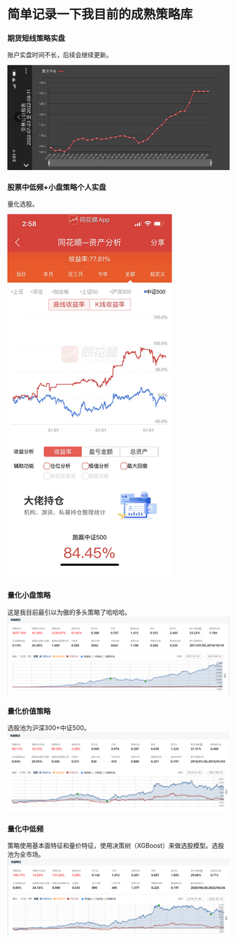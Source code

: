 # 简单记录一下我目前的成熟策略库
### 期货短线策略实盘
账户实盘时间不长，后续会继续更新。

![](https://github.com/AIdancer/lifeasquant/blob/main/pictures/%E6%9C%9F%E8%B4%A7%E7%9F%AD%E7%BA%BF%E5%AE%9E%E7%9B%98.png)

### 股票中低频+小盘策略个人实盘
量化选股。

![](https://github.com/AIdancer/lifeasquant/blob/main/pictures/%E8%82%A1%E7%A5%A8%E5%A4%8D%E5%90%88%E5%AE%9E%E7%9B%98.png)

### 量化小盘策略
这是我目前最引以为傲的多头策略了哈哈哈。
![这是目前我最引以为傲的多头策略了哈哈哈](https://github.com/AIdancer/lifeasquant/blob/main/pictures/%E9%87%8F%E5%8C%96%E5%B0%8F%E7%9B%98.png)


### 量化价值策略
选股池为沪深300+中证500。
![量化价值策略](https://github.com/AIdancer/lifeasquant/blob/main/pictures/%E9%87%8F%E5%8C%96%E4%BB%B7%E5%80%BC.png)


### 量化中低频
策略使用基本面特征和量价特征，使用决策树（XGBoost）来做选股模型。选股池为全市场。
![量化中低频](https://github.com/AIdancer/lifeasquant/blob/main/pictures/%E9%87%8F%E5%8C%96%E4%B8%AD%E4%BD%8E%E9%A2%91.png)
